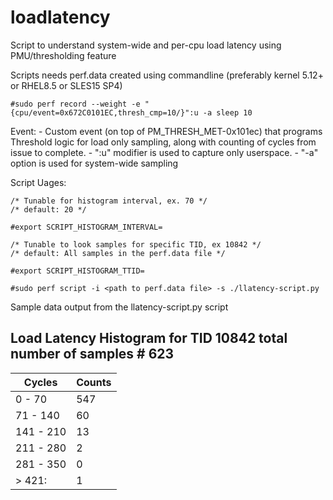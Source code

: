 # loadlatency
Script to understand system-wide and per-cpu load latency using PMU/thresholding feature

Scripts needs perf.data created using commandline
(preferably kernel 5.12+ or RHEL8.5 or SLES15 SP4)

	#sudo perf record --weight -e "{cpu/event=0x672C0101EC,thresh_cmp=10/}":u -a sleep 10

   Event:
    - Custom event (on top of PM_THRESH_MET-0x101ec) that programs Threshold logic for load only sampling,
      along with counting of cycles from issue to complete.
    - ":u" modifier is used to capture only userspace. 
    - "-a" option is used for system-wide sampling

Script Uages:

    /* Tunable for histogram interval, ex. 70 */
    /* default: 20 */

    #export SCRIPT_HISTOGRAM_INTERVAL=

    /* Tunable to look samples for specific TID, ex 10842 */
    /* default: All samples in the perf.data file */

    #export SCRIPT_HISTOGRAM_TTID=

    #sudo perf script -i <path to perf.data file> -s ./llatency-script.py

Sample data output from the llatency-script.py script 

Load Latency Histogram for TID 10842 total number of samples #      623
-------------------------------------------------------------------------------

|     Cycles  |    Counts |
|-------------|-----------|	
|   0 - 70    |  547      |
| 71 - 140    |   60      | 
|141 - 210    |   13      | 
|211 - 280    |    2      |
|281 - 350    |    0      |
|   > 421:    |    1      |

